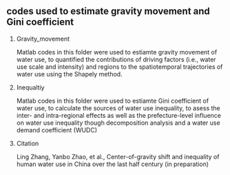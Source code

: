 ##  codes used to estimate gravity movement and Gini coefficient

1. Gravity_movement

	Matlab codes in this folder were used to estiamte gravity movement of water use, to quantified the contributions of driving factors (i.e., water use scale and intensity) and regions to the spatiotemporal trajectories of water use using the Shapely method.

2. Inequaltiy

	Matlab codes in this folder were used to estiamte Gini coefficient of water use, to calculate the sources of water use inequality,  to asess the inter- and intra-regional effects as well as the prefecture-level influence on water use inequality  though decomposition analysis and a water use demand coefficient (WUDC)

3. Citation

	Ling Zhang, Yanbo Zhao, et al., Center-of-gravity shift and inequality of human water use in China over the last half century (in preparation)
